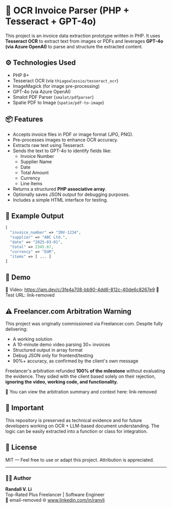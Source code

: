 # 🧾 OCR Invoice Parser (PHP + Tesseract + GPT-4o)

This project is an invoice data extraction prototype written in PHP. It uses **Tesseract OCR** to extract text from images or PDFs and leverages **GPT-4o (via Azure OpenAI)** to parse and structure the extracted content.

## ⚙️ Technologies Used

- PHP 8+
- Tesseract OCR (via `thiagoalessio/tesseract_ocr`)
- ImageMagick (for image pre-processing)
- GPT-4o (via Azure OpenAI)
- Smalot PDF Parser (`smalot/pdfparser`)
- Spatie PDF to Image (`spatie/pdf-to-image`)

## 📦 Features

- Accepts invoice files in PDF or image format (JPG, PNG).
- Pre-processes images to enhance OCR accuracy.
- Extracts raw text using Tesseract.
- Sends the text to GPT-4o to identify fields like:
  - Invoice Number
  - Supplier Name
  - Date
  - Total Amount
  - Currency
  - Line Items
- Returns a structured **PHP associative array**.
- Optionally saves JSON output for debugging purposes.
- Includes a simple HTML interface for testing.

## 📁 Example Output

```php
[
  "invoice_number" => "INV-1234",
  "supplier" => "ABC Ltd.",
  "date" => "2025-03-01",
  "total" => 2345.67,
  "currency" => "EUR",
  "items" => [ ... ]
]
```

## 🎥 Demo

🔗 Video: https://jam.dev/c/3fe4a708-bb90-4dd6-812c-40de6c8267e9
🔗 Test URL: link-removed

## ⚠️ Freelancer.com Arbitration Warning

This project was originally commissioned via Freelancer.com. Despite fully delivering:

- A working solution
- A 10-minute demo video parsing 30+ invoices
- Structured output in array format
- Debug JSON only for frontend/testing
- 90%+ accuracy, as confirmed by the client's own message

Freelancer's arbitration refunded **100% of the milestone** without evaluating the evidence. They sided with the client based solely on their rejection, **ignoring the video, working code, and functionality.**

📎 You can view the arbitration summary and context here: link-removed

## 📌 Important

This repository is preserved as technical evidence and for future developers working on OCR + LLM-based document understanding. The logic can be easily extracted into a function or class for integration.

## 📄 License

MIT — Feel free to use or adapt this project. Attribution is appreciated.

---

### 🙋‍♂️ Author

**Randall V. Li**  
Top-Rated Plus Freelancer | Software Engineer  
📧 email-removed
🌐 www.linkedin.com/in/ranvli
